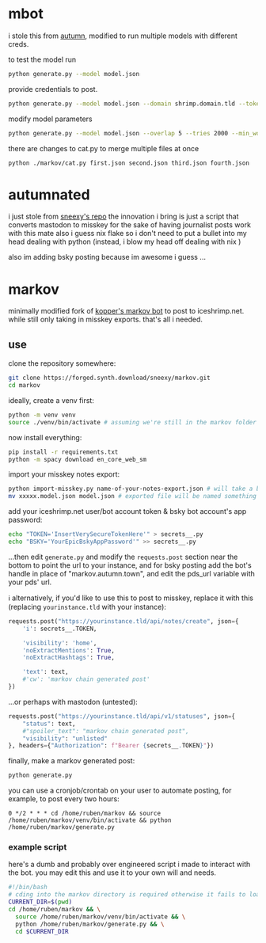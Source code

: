 # mbot

i stole this from [autumn](https://git.gay/JournalistAutumn/autumnated), modified to run multiple models with different creds.

to test the model run

```sh
python generate.py --model model.json
```

provide credentials to post.

```sh
python generate.py --model model.json --domain shrimp.domain.tld --token "TOKEN" --pds pds.domain.tld --did "DID" --password "APPPASSWORD"
```

modify model parameters

```sh
python generate.py --model model.json --overlap 5 --tries 2000 --min_words 2
```

there are changes to cat.py to merge multiple files at once

```sh
python ./markov/cat.py first.json second.json third.json fourth.json
```

# autumnated

i just stole from [sneexy's repo](https://forged.synth.download/sneexy/markov) the innovation i bring is just a script that converts mastodon to misskey for the sake of having journalist posts work with this mate also i guess nix flake so i don't need to put a bullet into my head dealing with python  (instead, i blow my head off dealing with nix )

also im adding bsky posting because im awesome i guess ...

# markov

minimally modified fork of [kopper's markov bot](https://activitypub.software/kopper/markov) to post to iceshrimp.net. while still only taking in misskey exports. that's all i needed.

## use

clone the repository somewhere:
```sh
git clone https://forged.synth.download/sneexy/markov.git
cd markov
```

ideally, create a venv first:
```sh
python -m venv venv
source ./venv/bin/activate # assuming we're still in the markov folder - you'll need to do this everytime you want to use the bot, make a script or something to make it easier
```

now install everything:
```sh
pip install -r requirements.txt
python -m spacy download en_core_web_sm
```

import your misskey notes export:
```sh
python import-misskey.py name-of-your-notes-export.json # will take a bit depending on how large your export is
mv xxxxx.model.json model.json # exported file will be named something else, rename it to model.json to prevent it from erroring out when generating
```

add your iceshrimp.net user/bot account token & bsky bot account's app password: 
```sh
echo "TOKEN='InsertVerySecureTokenHere'" > secrets__.py
echo "BSKY='YourEpicBskyAppPassword'" >> secrets__.py
```

...then edit `generate.py` and modify the `requests.post` section near the bottom to point the url to your instance, and for bsky posting add the bot's handle in place of "markov.autumn.town", and edit the pds_url variable with your pds' url.

ℹ️ alternatively, if you'd like to use this to post to misskey, replace it with this (replacing `yourinstance.tld` with your instance):
```python
requests.post("https://yourinstance.tld/api/notes/create", json={
    'i': secrets__.TOKEN,

    'visibility': 'home',
    'noExtractMentions': True,
    'noExtractHashtags': True,

    'text': text,
    #'cw': 'markov chain generated post'
})

```

...or perhaps with mastodon (untested):
```python
requests.post("https://yourinstance.tld/api/v1/statuses", json={
    "status": text,
    #"spoiler_text": "markov chain generated post",
    "visibility": "unlisted"
}, headers={"Authorization": f"Bearer {secrets__.TOKEN}"})
```

finally, make a markov generated post:
```sh
python generate.py
```

you can use a cronjob/crontab on your user to automate posting, for example, to post every two hours:
```
0 */2 * * * cd /home/ruben/markov && source /home/ruben/markov/venv/bin/activate && python /home/ruben/markov/generate.py
```

### example script

here's a dumb and probably over engineered script i made to interact with the bot. you may edit this and use it to your own will and needs.
```bash
#!/bin/bash
# cding into the markov directory is required otherwise it fails to load the model
CURRENT_DIR=$(pwd)
cd /home/ruben/markov && \
  source /home/ruben/markov/venv/bin/activate && \
  python /home/ruben/markov/generate.py && \
  cd $CURRENT_DIR
```